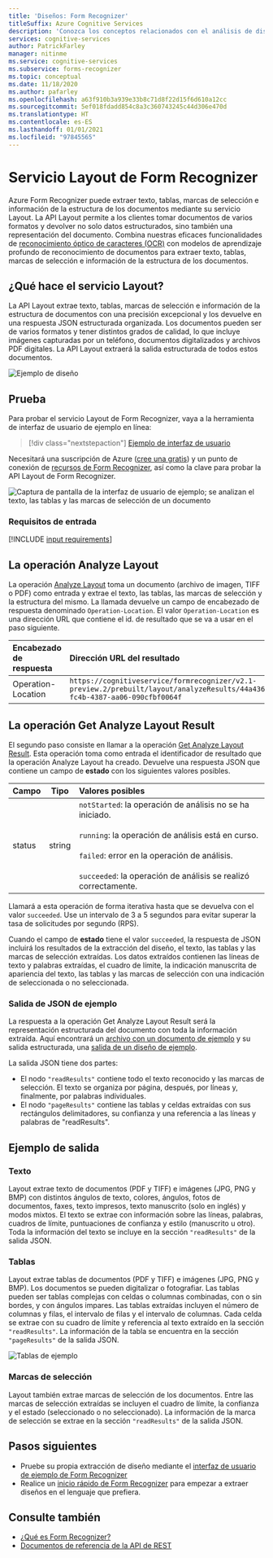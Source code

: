 ```yaml
---
title: 'Diseños: Form Recognizer'
titleSuffix: Azure Cognitive Services
description: 'Conozca los conceptos relacionados con el análisis de diseños mediante API Form Recognizer: uso y límites.'
services: cognitive-services
author: PatrickFarley
manager: nitinme
ms.service: cognitive-services
ms.subservice: forms-recognizer
ms.topic: conceptual
ms.date: 11/18/2020
ms.author: pafarley
ms.openlocfilehash: a63f910b3a939e33b8c71d8f22d15f6d610a12cc
ms.sourcegitcommit: 5ef018fdadd854c8a3c360743245c44d306e470d
ms.translationtype: HT
ms.contentlocale: es-ES
ms.lasthandoff: 01/01/2021
ms.locfileid: "97845565"
---
```

# <a name="form-recognizer-layout-service"></a>Servicio Layout de Form Recognizer

Azure Form Recognizer puede extraer texto, tablas, marcas de selección e información de la estructura de los documentos mediante su servicio Layout. La API Layout permite a los clientes tomar documentos de varios formatos y devolver no solo datos estructurados, sino también una representación del documento. Combina nuestras eficaces funcionalidades de [reconocimiento óptico de caracteres (OCR)](../computer-vision/concept-recognizing-text.md) con modelos de aprendizaje profundo de reconocimiento de documentos para extraer texto, tablas, marcas de selección e información de la estructura de los documentos. 

## <a name="what-does-the-layout-service-do"></a>¿Qué hace el servicio Layout?

La API Layout extrae texto, tablas, marcas de selección e información de la estructura de documentos con una precisión excepcional y los devuelve en una respuesta JSON estructurada organizada. Los documentos pueden ser de varios formatos y tener distintos grados de calidad, lo que incluye imágenes capturadas por un teléfono, documentos digitalizados y archivos PDF digitales. La API Layout extraerá la salida estructurada de todos estos documentos.

![Ejemplo de diseño](./media/layout-tool-example.JPG)

## <a name="try-it-out"></a>Prueba

Para probar el servicio Layout de Form Recognizer, vaya a la herramienta de interfaz de usuario de ejemplo en línea:

> [!div class="nextstepaction"]
> [Ejemplo de interfaz de usuario](https://fott-preview.azurewebsites.net/)

Necesitará una suscripción de Azure ([cree una gratis](https://azure.microsoft.com/free/cognitive-services)) y un punto de conexión de [recursos de Form Recognizer](https://ms.portal.azure.com/#create/Microsoft.CognitiveServicesFormRecognizer), así como la clave para probar la API Layout de Form Recognizer. 

![Captura de pantalla de la interfaz de usuario de ejemplo; se analizan el texto, las tablas y las marcas de selección de un documento](./media/analyze-layout.png)

### <a name="input-requirements"></a>Requisitos de entrada 

[!INCLUDE [input requirements](./includes/input-requirements-receipts.md)]

## <a name="the-analyze-layout-operation"></a>La operación Analyze Layout

La operación [Analyze Layout](https://westcentralus.dev.cognitive.microsoft.com/docs/services/form-recognizer-api-v2-1-preview-2/operations/AnalyzeLayoutAsync) toma un documento (archivo de imagen, TIFF o PDF) como entrada y extrae el texto, las tablas, las marcas de selección y la estructura del mismo. La llamada devuelve un campo de encabezado de respuesta denominado `Operation-Location`. El valor `Operation-Location` es una dirección URL que contiene el id. de resultado que se va a usar en el paso siguiente.

|Encabezado de respuesta| Dirección URL del resultado |
|:-----|:----|
|Operation-Location | `https://cognitiveservice/formrecognizer/v2.1-preview.2/prebuilt/layout/analyzeResults/44a436324-fc4b-4387-aa06-090cfbf0064f` |

## <a name="the-get-analyze-layout-result-operation"></a>La operación Get Analyze Layout Result

El segundo paso consiste en llamar a la operación [Get Analyze Layout Result](https://westcentralus.dev.cognitive.microsoft.com/docs/services/form-recognizer-api-v2-1-preview-2/operations/GetAnalyzeLayoutResult). Esta operación toma como entrada el identificador de resultado que la operación Analyze Layout ha creado. Devuelve una respuesta JSON que contiene un campo de **estado** con los siguientes valores posibles. 

|Campo| Tipo | Valores posibles |
|:-----|:----:|:----|
|status | string | `notStarted`: la operación de análisis no se ha iniciado.<br /><br />`running`: la operación de análisis está en curso.<br /><br />`failed`: error en la operación de análisis.<br /><br />`succeeded`: la operación de análisis se realizó correctamente.|

Llamará a esta operación de forma iterativa hasta que se devuelva con el valor `succeeded`. Use un intervalo de 3 a 5 segundos para evitar superar la tasa de solicitudes por segundo (RPS).

Cuando el campo de **estado** tiene el valor `succeeded`, la respuesta de JSON incluirá los resultados de la extracción del diseño, el texto, las tablas y las marcas de selección extraídas. Los datos extraídos contienen las líneas de texto y palabras extraídas, el cuadro de límite, la indicación manuscrita de apariencia del texto, las tablas y las marcas de selección con una indicación de seleccionada o no seleccionada. 

### <a name="sample-json-output"></a>Salida de JSON de ejemplo

La respuesta a la operación Get Analyze Layout Result será la representación estructurada del documento con toda la información extraída. Aquí encontrará un [archivo con un documento de ejemplo](https://github.com/Azure-Samples/cognitive-services-REST-api-samples/tree/master/curl/form-recognizer/sample-layout.pdf) y su salida estructurada, una [salida de un diseño de ejemplo](https://github.com/Azure-Samples/cognitive-services-REST-api-samples/tree/master/curl/form-recognizer/sample-layout-output.json).

La salida JSON tiene dos partes: 
* El nodo `"readResults"` contiene todo el texto reconocido y las marcas de selección. El texto se organiza por página, después, por líneas y, finalmente, por palabras individuales. 
* El nodo `"pageResults"` contiene las tablas y celdas extraídas con sus rectángulos delimitadores, su confianza y una referencia a las líneas y palabras de "readResults".

## <a name="example-output"></a>Ejemplo de salida

### <a name="text"></a>Texto

Layout extrae texto de documentos (PDF y TIFF) e imágenes (JPG, PNG y BMP) con distintos ángulos de texto, colores, ángulos, fotos de documentos, faxes, texto impresos, texto manuscrito (solo en inglés) y modos mixtos. El texto se extrae con información sobre las líneas, palabras, cuadros de límite, puntuaciones de confianza y estilo (manuscrito u otro). Toda la información del texto se incluye en la sección `"readResults"` de la salida JSON. 

### <a name="tables"></a>Tablas

Layout extrae tablas de documentos (PDF y TIFF) e imágenes (JPG, PNG y BMP). Los documentos se pueden digitalizar o fotografiar. Las tablas pueden ser tablas complejas con celdas o columnas combinadas, con o sin bordes, y con ángulos impares. Las tablas extraídas incluyen el número de columnas y filas, el intervalo de filas y el intervalo de columnas. Cada celda se extrae con su cuadro de límite y referencia al texto extraído en la sección `"readResults"`. La información de la tabla se encuentra en la sección `"pageResults"` de la salida JSON. 

![Tablas de ejemplo](./media/tables-example.jpg)

### <a name="selection-marks"></a>Marcas de selección

Layout también extrae marcas de selección de los documentos. Entre las marcas de selección extraídas se incluyen el cuadro de límite, la confianza y el estado (seleccionado o no seleccionado). La información de la marca de selección se extrae en la sección `"readResults"` de la salida JSON. 

## <a name="next-steps"></a>Pasos siguientes

- Pruebe su propia extracción de diseño mediante el [interfaz de usuario de ejemplo de Form Recognizer](https://fott-preview.azurewebsites.net/)
- Realice un [inicio rápido de Form Recognizer](quickstarts/client-library.md) para empezar a extraer diseños en el lenguaje que prefiera.

## <a name="see-also"></a>Consulte también

* [¿Qué es Form Recognizer?](./overview.md)
* [Documentos de referencia de la API de REST](https://westcentralus.dev.cognitive.microsoft.com/docs/services/form-recognizer-api-v2-1-preview-2/operations/AnalyzeLayoutAsync)
